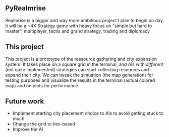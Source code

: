 ## PyRealmrise 
Realmrise is a bigger and way more ambitious project I plan to begin on day.
It will be a ~4X Strategy game with heavy focus on "simple but hard to master", multiplayer, tactis and grand strategy, trading and diplomacy

## This project
This project is a prototype of the ressource gathering and city expansion system.
It takes place on a square grid in the terminal, and AIs with _different_ (not quite implemented) strategies can start collecting resources and expand their city.
We can tweak the simuation (the map generation) for testing purposes and visualize the results in the terminal (actual colored map) and on plots for performance.

## Future work
- Implement starting city placement choice to AIs to avoid getting stuck to much
- Change the grid to hex-based
- Improve the AI
